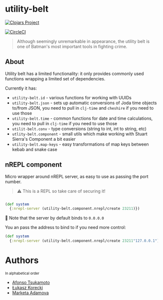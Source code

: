 # utility-belt

[![Clojars Project](https://img.shields.io/clojars/v/nomnom/utility-belt.svg)](https://clojars.org/nomnom/utility-belt)

[![CircleCI](https://circleci.com/gh/nomnom-insights/nomnom.utility-belt.svg?style=svg)](https://circleci.com/gh/nomnom-insights/nomnom.utility-belt)

> Although seemingly unremarkable in appearance, the utility belt is one of Batman's most important tools in fighting crime.


## About

Utility belt has a limited functionality: it only provides commonly used functions wrapping
a limited set of dependencies.

Currently it has:

- `utility-belt.id` - various functions for working with UUIDs
- `utility-belt.json` - sets up automatic conversions of Joda time objects to/from JSON, you need to pull in `clj-time` and `cheshire` if you need to use those
- `utility-belt.time` - common functions for date and time calculations, you need to pull in `clj-time` if you need to use those
- `utilit-belt.conv` - type conversions (string to int, int to string, etc)
- `utlity-belt.component` - small utils which make working with Stuart Sierra's Component a bit easier
- `utility-belt.map-keys` - easy transformations of map keys between kebab and snake case

## nREPL component

Micro wrapper around nREPL server, as easy to use as passing the port number.

> :warning: This is a REPL so take care of securing it!

```clojure

(def system
  {:nrepl-server (utility-belt.component.nrepl/create 23211)})

```

:raising_hand: Note that the server by default binds to `0.0.0.0`

You an pass the address to bind to if you need more control:


```clojure
(def system
  {:nrepl-server (utility-belt.component.nrepl/create 23211"127.0.0.1")})
```

# Authors

<sup>In alphabetical order</sup>

- [Afonso Tsukamoto](https://github.com/AfonsoTsukamoto)
- [Łukasz Korecki](https://github.com/lukaszkorecki)
- [Marketa Adamova](https://github.com/MarketaAdamova)
